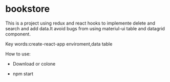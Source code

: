 # bookstore
This is a project using redux and react hooks to implemente delete and search and add data.It avoid bugs from using materiul-ui table and datagrid component.  

Key words:create-react-app enviroment,data table  

How to use:   

- Download or colone   

- npm start  

